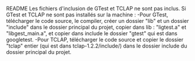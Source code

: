 README
Les fichiers d'inclusion de GTest et TCLAP ne sont pas inclus.
Si GTest et TCLAP ne sont pas installés sur la machine :
-Pour GTest, télécharger le code source, le compiler, créer un dossier "lib" et un dossier "include" dans le dossier principal du projet, copier dans lib : "ligtest.a" et "libgest_main.a", et copier dans include le dossier "gtest" qui est dans googletest. 
-Pour TCLAP, télécharger le code source et copier le dossier "tclap" entier (qui est dans tclap-1.2.2/include/) dans le dossier include du dossier principal du projet.
